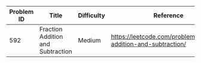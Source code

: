 | Problem ID | Title | Difficulty | Reference
| --- | --- | --- | ---
| 592 | Fraction Addition and Subtraction | Medium | https://leetcode.com/problems/fraction-addition-and-subtraction/
